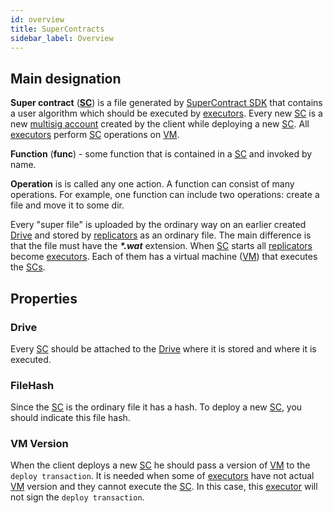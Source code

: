```yaml
---
id: overview
title: SuperContracts
sidebar_label: Overview
---
```


## Main designation

**Super contract** ([**SC**](overview.md)) is a file generated by [SuperContract SDK](https://docs.rs/xpx-supercontracts-sdk/0.2.0/xpx_supercontracts_sdk/index.html) that contains a user algorithm which should be executed by [executors](../../roles/executor.md). Every new [SC](overview.md) is a new [multisig account](https://bcdocs.xpxsirius.io/docs/built-in-features/multisig-account/) created by the client while deploying a new [SC](overview.md). All [executors](../../roles/executor.md) perform [SC](overview.md) operations on [VM](vm.md).

**Function** (**func**) - some function that is contained in a [SC](overview.md) and invoked by name.

**Operation** is is called any one action. A function can consist of many operations. For example, one function can include two operations: create a file and move it to some dir.

Every "super file" is uploaded by the ordinary way on an earlier created [Drive](../drive/overview.md) and stored by [replicators](../../roles/replicator.md) as an ordinary file. The main difference is that the file must have the **_\*.wat_** extension. When [SC](overview.md) starts all [replicators](../../roles/replicator.md) become [executors](../../roles/executor.md). Each of them has a virtual machine ([VM](vm.md)) that executes the [SCs](overview.md).

## Properties

### Drive

Every [SC](overview.md) should be attached to the [Drive](../drive/overview.md) where it is stored and where it is executed.

### FileHash

Since the [SC](overview.md) is the ordinary file it has a hash. To deploy a new [SC](overview.md), you should indicate this file hash.

### VM Version

When the client deploys a new [SC](overview.md) he should pass a version of [VM](vm.md) to the `deploy transaction`. It is needed when some of [executors](../../roles/executor.md) have not actual [VM](vm.md) version and they cannot execute the [SC](overview.md). In this case, this [executor](../../roles/executor.md) will not sign the `deploy transaction`.
